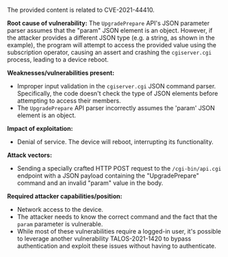 The provided content is related to CVE-2021-44410.

**Root cause of vulnerability:**
The `UpgradePrepare` API's JSON parameter parser assumes that the "param" JSON element is an object. However, if the attacker provides a different JSON type (e.g. a string, as shown in the example), the program will attempt to access the provided value using the subscription operator, causing an assert and crashing the `cgiserver.cgi` process, leading to a device reboot.

**Weaknesses/vulnerabilities present:**
- Improper input validation in the `cgiserver.cgi` JSON command parser. Specifically, the code doesn't check the type of JSON elements before attempting to access their members.
- The `UpgradePrepare` API parser incorrectly assumes the 'param' JSON element is an object.

**Impact of exploitation:**
- Denial of service. The device will reboot, interrupting its functionality.

**Attack vectors:**
- Sending a specially crafted HTTP POST request to the `/cgi-bin/api.cgi` endpoint with a JSON payload containing the "UpgradePrepare" command and an invalid "param" value in the body.

**Required attacker capabilities/position:**
- Network access to the device.
- The attacker needs to know the correct command and the fact that the `param` parameter is vulnerable.
- While most of these vulnerabilities require a logged-in user, it's possible to leverage another vulnerability TALOS-2021-1420 to bypass authentication and exploit these issues without having to authenticate.